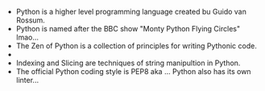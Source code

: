 - Python is a higher level programming language created bu Guido van Rossum.
- Python is named after the BBC show "Monty Python Flying Circles" lmao...
- The Zen of Python is a collection of principles for writing Pythonic code.
-
- Indexing and Slicing are techniques of string manipultion in Python.
- The official Python coding style is PEP8 aka ... Python also has its own linter...
